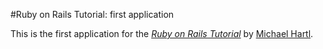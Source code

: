 #Ruby on Rails Tutorial: first application

This is the first application for the [*Ruby on Rails Tutorial*](http://railstutorial.org/) by [Michael Hartl](htto://michaelhartl.com).
